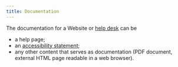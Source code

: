 ```yaml
---
title: Documentation
---
```


The documentation for a Website or [help desk](#service-d-assistance) can be
- a help page;
- an [accessibility statement](../obligations.html#accessibility-statement);
- any other content that serves as documentation (PDF document, external HTML page readable in a web browser).